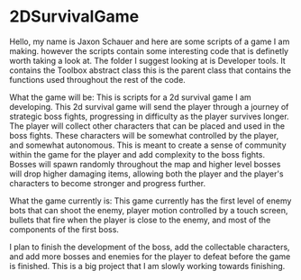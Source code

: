# 2DSurvivalGame
Hello, my name is Jaxon Schauer and here are some scripts of a game I am making. however the scripts contain some interesting code that is definetly worth taking a look at. The folder I suggest looking at is Developer tools. It contains the Toolbox abstract class this is the parent class that contains the functions used throughout the rest of the code.

What the game will be: This is scripts for a 2d survival game I am developing. This 2d survival game will send the player through a journey of strategic boss fights, progressing in difficulty as the player survives longer. The player will collect other characters that can be placed and used in the boss fights. These characters will be somewhat controlled by the player, and somewhat autonomous. This is meant to create a sense of community within the game for the player and add complexity to the boss fights. Bosses will spawn randomly throughout the map and higher level bosses will drop higher damaging items, allowing both the player and the player's characters to become stronger and progress further.

What the game currently is: This game currently has the first level of enemy bots that can shoot the enemy, player motion controlled by a touch screen, bullets that fire when the player is close to the enemy, and most of the components of the first boss.

I plan to finish the development of the boss, add the collectable characters, and add more bosses and enemies for the player to defeat before the game is finished. This is a big project that I am slowly working towards finishing.